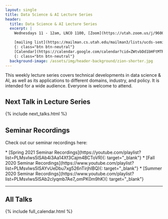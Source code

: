 ```yaml
---
layout: single
title: Data Science & AI Lecture Series
header:
  title: Data Science & AI Lecture Series
  excerpt: |
    Wednesdays 11 - 12am, LNCO 1100, [Zoom](https://utah.zoom.us/j/96005100565?pwd=WmFGN25RazZwV2NoMGE2dVFGMngyZz09)

    [mailing list](https://mailman.cs.utah.edu/mailman3/lists/ucds-seminar.cs.utah.edu/)
    {: class="btn btn-neutral"}
    [Calendar](https://calendar.google.com/calendar?cid=ZWtvbDd1bHFtMTRudjE1NWFuZ3V0MnJsZm9AZ3JvdXAuY2FsZW5kYXIuZ29vZ2xlLmNvbQ)
    {: class="btn btn-neutral"}
  background-image: /assets/img/header-background/zion-shorter.jpg
---
```


This weekly lecture series covers technical developments in data science & AI, as well as its applications to different domains, industry, and policy. It is intended for a wide audience.  Everyone is welcome to attend.  

## Next Talk in Lecture Series

{% include next_talks.html %}

<h2 style="margin-top: 32px;">Seminar Recordings</h2>
<p style="margin-top: 0px;">Check out our seminar recordings here:</p>
* [Spring 2021 Seminar Recordings](https://youtube.com/playlist?list=PLMsvlws5lSAb4i3Aa14Xf3Cajm4BCToVR){: target="_blank"}
* [Fall 2020 Seminar Recordings](https://www.youtube.com/playlist?list=PLMsvlws5lSAYvUeDbu7xg526nTirjhIBQ){: target="_blank"}
* [Summer 2020 Seminar Recordings](https://www.youtube.com/playlist?list=PLMsvlws5lSAb2cIyqmb7Ae7_omPK0m9hK){: target="_blank"}

---

## All Talks

{% include full_calendar.html %}
